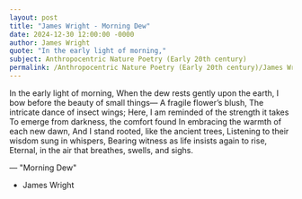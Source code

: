 ```yaml
---
layout: post
title: "James Wright - Morning Dew"
date: 2024-12-30 12:00:00 -0000
author: James Wright
quote: "In the early light of morning,"
subject: Anthropocentric Nature Poetry (Early 20th century)
permalink: /Anthropocentric Nature Poetry (Early 20th century)/James Wright/James Wright - Morning Dew
---
```


In the early light of morning,
When the dew rests gently upon the earth,
I bow before the beauty of small things—
A fragile flower’s blush,
The intricate dance of insect wings;
Here, I am reminded of the strength it takes
To emerge from darkness, the comfort found
In embracing the warmth of each new dawn,
And I stand rooted, like the ancient trees,
Listening to their wisdom sung in whispers,
Bearing witness as life insists again to rise,
Eternal, in the air that breathes, swells, and sighs.

— "Morning Dew"

- James Wright
